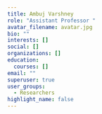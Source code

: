 ```yaml
---
title: Ambuj Varshney
role: "Assistant Professor "
avatar_filename: avatar.jpg
bio: ""
interests: []
social: []
organizations: []
education:
  courses: []
email: ""
superuser: true
user_groups:
  - Researchers
highlight_name: false
---
```


